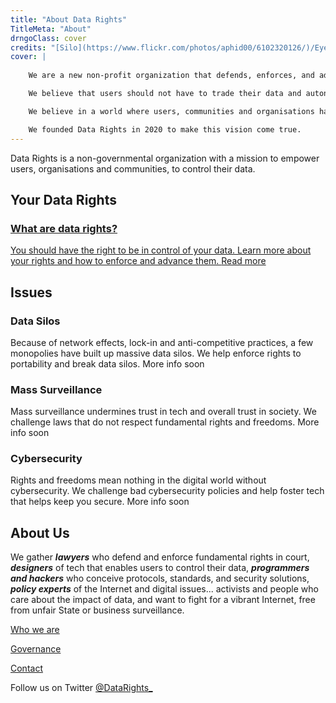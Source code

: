 ```yaml
---
title: "About Data Rights"
TitleMeta: "About"
drngoClass: cover
credits: "[Silo](https://www.flickr.com/photos/aphid00/6102320126/)/Eye”, inside of a silo looking up, by Dave Sizer used under a CC BY licence."
cover: |
    
    We are a new non-profit organization that defends, enforces, and advances data rights.

    We believe that users should not have to trade their data and autonomy in exchange for big tech’s cybersecurity. We refuse data silos as the Internet’s business model. We challenge Governments where their actions undermine cybersecurity, the rule of law, and fundamental rights.

    We believe in a world where users, communities and organisations have the rights to control their data, free from data silos and mass surveillance.

    We founded Data Rights in 2020 to make this vision come true.
---
```


Data Rights is a non-governmental organization with a mission to empower users, organisations and communities, to control their data. 


## Your Data Rights

<div class="grid">
    <a href="your-data-rights" id="your-data-rights" class="grid-unit">
    <h3>
        What are data rights?
    </h3>
    <p>
        You should have the right to be in control of your data. Learn more about your rights and how to enforce and advance them.
        <span class="read-more">Read more</span>
    </p>
    </a>
</div>

## Issues 

<div class="grid">
    <div href="data-silos" id="data-silos" class="grid-unit">
    <h3>
        Data Silos
    </h3>
    <p>
        Because of network effects, lock-in and anti-competitive practices, a few monopolies have built up massive data silos. 
        We help enforce rights to portability and break data silos.
        <span class="read-more">More info soon</span>
    </p>
    </div>
    <div href="mass-surveillance" id="mass-surveillance" class="grid-unit">
    <h3>
        Mass Surveillance
    </h3>
    <p>
        Mass surveillance undermines trust in tech and overall trust in society. We challenge laws that do not respect fundamental rights and freedoms.
        <span class="read-more">More info soon</span>
    </p>
    </div>
    <div href="cybersecurity" id="cybersecurity" class="grid-unit">
    <h3>
        Cybersecurity
    </h3>
    <p>
        Rights and freedoms mean nothing in the digital world without cybersecurity. We challenge bad cybersecurity policies and help foster tech that helps keep you secure.
        <span class="read-more">More info soon</span>
    </p>
    </div>
</div>



## About Us

We gather <!-- TODO make the following lines before "..." appear in any random order -->
***lawyers*** who defend and enforce fundamental rights in court,
***designers*** of tech that enables users to control their data,
***programmers and hackers*** who conceive protocols, standards, and security solutions,
***policy experts*** of the Internet and digital issues...
activists and people who care about the impact of data, and want to fight for a vibrant Internet, free from unfair State or business surveillance. 


[Who we are](/people)

[Governance](/info/governance)

[Contact](/contact)

Follow us on Twitter [@DataRights_](https://twitter.com/DataRights_)
